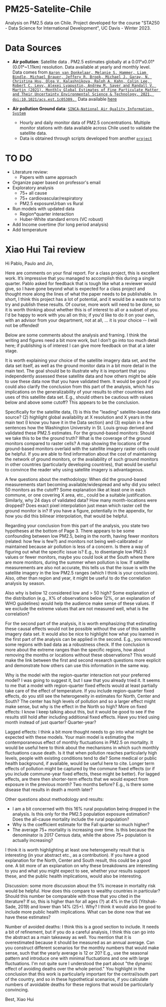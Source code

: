 # PM25-Satelite-Chile
Analysis on PM2.5 data on Chile. 
Project developed for the course "STA250 - Data Science for International Development", UC Davis - Winter 2023.

# Data Sources

* **Air pollution**: Satellite data . PM2.5 estimates globally at a 0.01°x0.01° (0.01°~1.11km) resolution. Data available at yearly and monthly level. Data comes from [`Aaron van Donkelaar, Melanie S. Hammer, Liam Bindle, Michael Brauer, Jeffery R. Brook, Michael J. Garay, N. Christina Hsu, Olga V. Kalashnikova, Ralph A. Kahn, Colin Lee, Robert C. Levy, Alexei Lyapustin, Andrew M. Sayer and Randall V. Martin (2021). Monthly Global Estimates of Fine Particulate Matter and Their Uncertainty Environmental Science & Technology, 2021, doi:10.1021/acs.est.1c05309. `](https://pubs.acs.org/doi/abs/10.1021/acs.est.1c05309) Data available [here](https://sites.wustl.edu/acag/datasets/surface-pm2-5/)

* **Air pollution Ground data**: [`SINCA-National Air Quality Information System`](https://sinca.mma.gob.cl/)
	* Hourly and daily monitor data of PM2.5 concentrations. Multiple monitor stations with data available across Chile used to validate the satellite data.
	* Data is obtained through scripts developed from another [`project`](https://github.com/pmbusch/Reportes-SINCA)


# TO DO

- Literature review:
	- Papers with same approach
- Organize paper based on professor's email
- Exploratory analysis 
	- 75+ all cause
	- 75+ cardiovascular/respiratory
	- PM2.5 exposureUrban vs Rural
- Run models with updated data
	- Region*quarter interaction
	- Huber-White standard errors (VC robust)
- Add Income overtime (for long period analysis)
- Add temperature


# Xiao Hui Tai review

Hi Pablo, Paulo and Jin, 

Here are comments on your final report. For a class project, this is excellent work. It’s impressive that you managed to accomplish this during a single quarter. Pablo asked for feedback that is tough like what a reviewer would give, so I have gone beyond what is expected for a class project and thought more along the lines of what the paper needs to be publishable. In short, I think this project has a lot of potential, and it would be a waste not to try and publish these results. Of course, more work will need to be done, so it is worth thinking about whether this is of interest to all or a subset of you. I'd be happy to work with you all on this; if you'd like to do it on your own, with an advisor from your department, not at all, ... it is your choice -- I will not be offended! 

Below are some comments about the analysis and framing. I think the writing and figures need a bit more work, but I don’t go into too much detail here; if publishing is of interest I can give more feedback on that at a later stage.

It is worth explaining your choice of the satellite imagery data set, and the data set itself, as well as the ground monitor data in a bit more detail in the main text. The goal should be to illustrate why it is important that you independently assessed these satellite data and how others might be able to use these data now that you have validated them. It would be good if you could also clarify the conclusion from this part of the analysis, which has implications on the generalizability of your results to other countries and uses of this satellite data set. E.g., should others be cautious with values below and above some cutoff? This appears to be the conclusion.

Specifically for the satellite data, (1) is this the "leading" satellite-based data source? (2) highlight global availability at X resolution and X years in the main text (I know you have it in the Data section) and (3) explain in a few sentences how the Washington University in St. Louis group derived and validated these PM2.5 estimates. For the ground-based monitors: Should we take this to be the ground truth? What is the coverage of the ground monitors compared to raster cells? A map showing the locations of the ground-based monitors overlaid with the satellite imagery raster cells could be helpful. If you are able to find information about the cost of maintaining the network of ground monitors, or the availability of such ground monitors in other countries (particularly developing countries), that would be useful to convince the reader why using satellite imagery is advantageous. 

A few questions about the methodology: When did the ground-based measurements start becoming available/widespread and why did you select 50 monitors as the cutoff? Some explanation like at least one in each commune, or one covering X area, etc., could be a suitable justification. Similarly, why 24 days of validated data? How many month-locations were dropped? Does exact pixel interpolation just mean which raster cell the ground monitor is in? If you have a figure, potentially in the appendix, for how you did this bilinear interpolation, that would be helpful. 

Regarding your conclusion from this part of the analysis, you state two hypotheses at the bottom of Page 3. There appears to be some confounding between low PM2.5, being in the north, having fewer monitors (related: how few is few?) and monitors not being well-calibrated or maintained because air pollution is less of a concern. Is there a way of figuring out what the specific issue is? E.g., to disentangle low PM2.5 values or fewer monitors, maybe you could look at the South where there are more monitors, during the summer when pollution is low. If satellite measurements are also not accurate, this tells us that the issue is with the satellite imagery in the low PM2.5 ranges (which I think is your conclusion). Also, other than region and year, it might be useful to do the correlation analysis by season. 

Also why is below 12 considered low and > 50 high? Some explanation of the distribution (e.g., X% of observations below 12%, or an explanation of WHO guidelines) would help the audience make sense of these values. If we exclude the extreme values that are not measured well, what is the correlation? 

For the second part of the analysis, it is worth emphasizing that estimating these causal effects would not be possible without the use of this satellite imagery data set. It would also be nice to highlight how what you learned in the first part of the analysis can be applied in the second. E.g., you removed some regions with bad data as a robustness check. If the conclusion is more about the extreme ranges than the specific regions, how about removing the months or locations without these observations? This would make the link between the first and second research questions more explicit and demonstrate how others can use this information in the same way. 

Why is the model with the region-quarter interaction not your preferred model? I was going to suggest it, but I saw that you already tried it. It seems to me that a model with region-quarter fixed effects would at least partially take care of the effect of temperature. If you include region-quarter fixed effects, do you still see the heterogeneity in estimates for North, Center and South? The center has high levels of pollution and so a larger effect might make sense, but why is the effect in the North so high? More on fixed effects: I know I keep talking about this, but it would be good to see if the results still hold after including additional fixed effects. Have you tried using month instead of just quarter? Quarter-year? 

Lagged effects: I think a bit more thought needs to go into what might be expected with these models. Your main model is estimating the contemporaneous effect of monthly fluctuations in PM2.5 on mortality. It would be useful here to think about the mechanisms in which such monthly fluctuations cause death. Is it that when pollution reaches particularly high levels, people with existing conditions tend to die? Some medical or public health background, if available, would be useful here to cite. Longer term effects of pollution might be captured by the commune fixed effects (or if you include commune-year fixed effects, these might be better). For lagged effects, are there then shorter-term effects that we would expect from exposure in the previous month? Two months before? E.g., is there some disease that results in death a month later? 

Other questions about methodology and results: 
- I am a bit concerned with this 16% rural population being dropped in the analysis. Is this only for the PM2.5 population exposure estimation? Does the all-cause mortality include the rural population? 
- Why is the coefficient estimate for the Fall quarter so much higher? 
- The average 75+ mortality is increasing over time. Is this because the denominator is 2017 Census data, while the above 75+ population is actually increasing? 

I think it is worth highlighting at least one heterogeneity result that is interesting (in your abstract etc., as a contribution). If you have a good explanation for the North, Center and South result, this could be a good one. A bit more of an explanation on why these breakdowns are interesting to you and what you might expect to see, whether your results support these, and the public health implications, would also be interesting. 

Discussion: some more discussion about the 5% increase in mortality risk would be helpful. How does this compare to wealthy countries in particular? Should this number be comparable with those that you cited in the literature? If so, this is higher than for all ages (?) at 4% in the US (Yitshak-Sade, 2019) and lower than 14% (25+). Why? I think it would also be good to include more public health implications. What can be done now that we have these estimates?

Number of avoided deaths: I think this is a good section to include. It needs a bit of refinement, but if you do a careful analysis, I think this can go into the abstract as a main takeaway as well. You mention that it is overestimated because it should be measured as an annual average. Can you construct different scenarios for the monthly numbers that would make sense, such that the yearly average is 12 or 20? E.g., use the seasonal pattern and introduce one with minimal fluctuations and one with large fluctuations. I'm not quite sure I understood the part about "the dynamic effect of avoiding deaths over the whole period." You highlight in the conclusion that this work is particularly important for the central/south part of the country, and so in these hypothetical scenarios, if you calculate numbers of avoidable deaths for these regions that would be particularly convincing. 

Best, 
Xiao Hui



